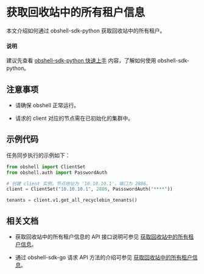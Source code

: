 # 获取回收站中的所有租户信息

本文介绍如何通过 obshell-sdk-python 获取回收站中的所有租户。

<main id="notice" type='explain'>
  <h4>说明</h4>
  <p>建议先查看 <a href='../100.quickstart-of-python.md'>obshell-sdk-python 快速上手</a> 内容，了解如何使用 obshell-sdk-python。</p>
</main>

## 注意事项

* 请确保 obshell 正常运行。

* 请求的 client 对应的节点需在已初始化的集群中。

## 示例代码

任务同步执行的示例如下：

```python
from obshell import ClientSet
from obshell.auth import PasswordAuth

# 创建 client 实例，节点地址为 '10.10.10.1'，端口为 2886。
client = ClientSet("10.10.10.1", 2886, PassswordAuth("****"))

tenants = client.v1.get_all_recyclebin_tenants()
```

## 相关文档

* 获取回收站中的所有租户信息的 API 接口说明可参见 [获取回收站中的所有租户信息](../../../400.obshell-api-reference/800.recycle-bin-management/100.get-all-tenants-in-the-recycle-bin.md)。

* 通过 obshell-sdk-go 请求 API 方法的介绍可参见 [获取回收站中的所有租户信息](../../200.go/800.recycle-bin-management/100.get-all-tenants-in-the-recycle-bin-of-go.md)。
